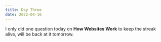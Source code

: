 ```yaml
---
title: Day Three
date: 2022-04-16
---
```


I only did one question today on **How Websites Work** to keep the streak alive, will be back at it tomorrow.